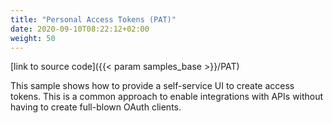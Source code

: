 ```yaml
---
title: "Personal Access Tokens (PAT)"
date: 2020-09-10T08:22:12+02:00
weight: 50
---
```


[link to source code]({{< param samples_base >}}/PAT)

This sample shows how to provide a self-service UI to create access tokens. This is a common approach to enable integrations with APIs without having to create full-blown OAuth clients.